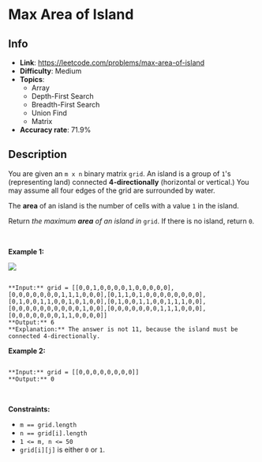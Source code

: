 # Max Area of Island

## Info  
- **Link**: https://leetcode.com/problems/max-area-of-island
- **Difficulty**: Medium  
- **Topics**:   
    - Array
    - Depth-First Search
    - Breadth-First Search
    - Union Find
    - Matrix
- **Accuracy rate**: 71.9%  

## Description  
    
You are given an `m x n` binary matrix `grid`. An island is a group of `1`'s (representing land) connected **4-directionally** (horizontal or vertical.) You may assume all four edges of the grid are surrounded by water.


The **area** of an island is the number of cells with a value `1` in the island.


Return *the maximum **area** of an island in* `grid`. If there is no island, return `0`.


 


**Example 1:**


![](https://assets.leetcode.com/uploads/2021/05/01/maxarea1-grid.jpg)

```

**Input:** grid = [[0,0,1,0,0,0,0,1,0,0,0,0,0],[0,0,0,0,0,0,0,1,1,1,0,0,0],[0,1,1,0,1,0,0,0,0,0,0,0,0],[0,1,0,0,1,1,0,0,1,0,1,0,0],[0,1,0,0,1,1,0,0,1,1,1,0,0],[0,0,0,0,0,0,0,0,0,0,1,0,0],[0,0,0,0,0,0,0,1,1,1,0,0,0],[0,0,0,0,0,0,0,1,1,0,0,0,0]]
**Output:** 6
**Explanation:** The answer is not 11, because the island must be connected 4-directionally.

```

**Example 2:**



```

**Input:** grid = [[0,0,0,0,0,0,0,0]]
**Output:** 0

```

 


**Constraints:**


* `m == grid.length`
* `n == grid[i].length`
* `1 <= m, n <= 50`
* `grid[i][j]` is either `0` or `1`.


  
    